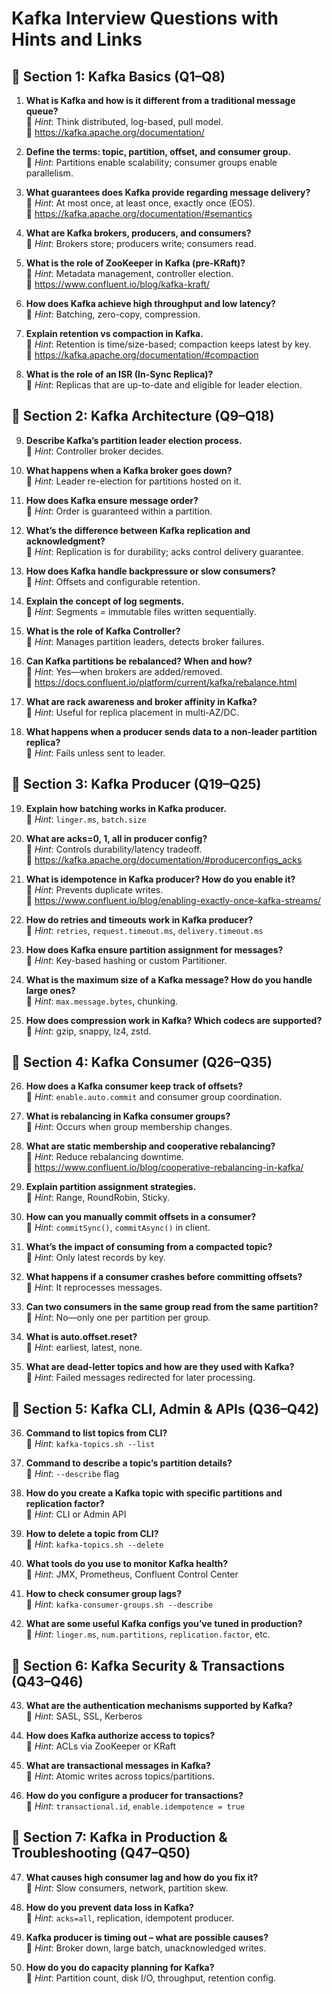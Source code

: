 
# Kafka Interview Questions with Hints and Links

## 🧩 Section 1: Kafka Basics (Q1–Q8)
1. **What is Kafka and how is it different from a traditional message queue?**  
   🔹 *Hint*: Think distributed, log-based, pull model.  
   🔗 https://kafka.apache.org/documentation/

2. **Define the terms: topic, partition, offset, and consumer group.**  
   🔹 *Hint*: Partitions enable scalability; consumer groups enable parallelism.

3. **What guarantees does Kafka provide regarding message delivery?**  
   🔹 *Hint*: At most once, at least once, exactly once (EOS).  
   🔗 https://kafka.apache.org/documentation/#semantics

4. **What are Kafka brokers, producers, and consumers?**  
   🔹 *Hint*: Brokers store; producers write; consumers read.

5. **What is the role of ZooKeeper in Kafka (pre-KRaft)?**  
   🔹 *Hint*: Metadata management, controller election.  
   🔗 https://www.confluent.io/blog/kafka-kraft/

6. **How does Kafka achieve high throughput and low latency?**  
   🔹 *Hint*: Batching, zero-copy, compression.

7. **Explain retention vs compaction in Kafka.**  
   🔹 *Hint*: Retention is time/size-based; compaction keeps latest by key.  
   🔗 https://kafka.apache.org/documentation/#compaction

8. **What is the role of an ISR (In-Sync Replica)?**  
   🔹 *Hint*: Replicas that are up-to-date and eligible for leader election.

## 🧱 Section 2: Kafka Architecture (Q9–Q18)
9. **Describe Kafka’s partition leader election process.**  
   🔹 *Hint*: Controller broker decides.

10. **What happens when a Kafka broker goes down?**  
    🔹 *Hint*: Leader re-election for partitions hosted on it.

11. **How does Kafka ensure message order?**  
    🔹 *Hint*: Order is guaranteed within a partition.

12. **What’s the difference between Kafka replication and acknowledgment?**  
    🔹 *Hint*: Replication is for durability; acks control delivery guarantee.

13. **How does Kafka handle backpressure or slow consumers?**  
    🔹 *Hint*: Offsets and configurable retention.

14. **Explain the concept of log segments.**  
    🔹 *Hint*: Segments = immutable files written sequentially.

15. **What is the role of Kafka Controller?**  
    🔹 *Hint*: Manages partition leaders, detects broker failures.

16. **Can Kafka partitions be rebalanced? When and how?**  
    🔹 *Hint*: Yes—when brokers are added/removed.  
    🔗 https://docs.confluent.io/platform/current/kafka/rebalance.html

17. **What are rack awareness and broker affinity in Kafka?**  
    🔹 *Hint*: Useful for replica placement in multi-AZ/DC.

18. **What happens when a producer sends data to a non-leader partition replica?**  
    🔹 *Hint*: Fails unless sent to leader.

## 🧪 Section 3: Kafka Producer (Q19–Q25)
19. **Explain how batching works in Kafka producer.**  
    🔹 *Hint*: `linger.ms`, `batch.size`

20. **What are acks=0, 1, all in producer config?**  
    🔹 *Hint*: Controls durability/latency tradeoff.  
    🔗 https://kafka.apache.org/documentation/#producerconfigs_acks

21. **What is idempotence in Kafka producer? How do you enable it?**  
    🔹 *Hint*: Prevents duplicate writes.  
    🔗 https://www.confluent.io/blog/enabling-exactly-once-kafka-streams/

22. **How do retries and timeouts work in Kafka producer?**  
    🔹 *Hint*: `retries`, `request.timeout.ms`, `delivery.timeout.ms`

23. **How does Kafka ensure partition assignment for messages?**  
    🔹 *Hint*: Key-based hashing or custom Partitioner.

24. **What is the maximum size of a Kafka message? How do you handle large ones?**  
    🔹 *Hint*: `max.message.bytes`, chunking.

25. **How does compression work in Kafka? Which codecs are supported?**  
    🔹 *Hint*: gzip, snappy, lz4, zstd.

## 🧲 Section 4: Kafka Consumer (Q26–Q35)
26. **How does a Kafka consumer keep track of offsets?**  
    🔹 *Hint*: `enable.auto.commit` and consumer group coordination.

27. **What is rebalancing in Kafka consumer groups?**  
    🔹 *Hint*: Occurs when group membership changes.

28. **What are static membership and cooperative rebalancing?**  
    🔹 *Hint*: Reduce rebalancing downtime.  
    🔗 https://www.confluent.io/blog/cooperative-rebalancing-in-kafka/

29. **Explain partition assignment strategies.**  
    🔹 *Hint*: Range, RoundRobin, Sticky.

30. **How can you manually commit offsets in a consumer?**  
    🔹 *Hint*: `commitSync()`, `commitAsync()` in client.

31. **What’s the impact of consuming from a compacted topic?**  
    🔹 *Hint*: Only latest records by key.

32. **What happens if a consumer crashes before committing offsets?**  
    🔹 *Hint*: It reprocesses messages.

33. **Can two consumers in the same group read from the same partition?**  
    🔹 *Hint*: No—only one per partition per group.

34. **What is auto.offset.reset?**  
    🔹 *Hint*: earliest, latest, none.

35. **What are dead-letter topics and how are they used with Kafka?**  
    🔹 *Hint*: Failed messages redirected for later processing.

## 🧵 Section 5: Kafka CLI, Admin & APIs (Q36–Q42)
36. **Command to list topics from CLI?**  
    🔹 *Hint*: `kafka-topics.sh --list`

37. **Command to describe a topic’s partition details?**  
    🔹 *Hint*: `--describe` flag

38. **How do you create a Kafka topic with specific partitions and replication factor?**  
    🔹 *Hint*: CLI or Admin API

39. **How to delete a topic from CLI?**  
    🔹 *Hint*: `kafka-topics.sh --delete`

40. **What tools do you use to monitor Kafka health?**  
    🔹 *Hint*: JMX, Prometheus, Confluent Control Center

41. **How to check consumer group lags?**  
    🔹 *Hint*: `kafka-consumer-groups.sh --describe`

42. **What are some useful Kafka configs you’ve tuned in production?**  
    🔹 *Hint*: `linger.ms`, `num.partitions`, `replication.factor`, etc.

## 🔐 Section 6: Kafka Security & Transactions (Q43–Q46)
43. **What are the authentication mechanisms supported by Kafka?**  
    🔹 *Hint*: SASL, SSL, Kerberos

44. **How does Kafka authorize access to topics?**  
    🔹 *Hint*: ACLs via ZooKeeper or KRaft

45. **What are transactional messages in Kafka?**  
    🔹 *Hint*: Atomic writes across topics/partitions.

46. **How do you configure a producer for transactions?**  
    🔹 *Hint*: `transactional.id`, `enable.idempotence = true`

## 🚨 Section 7: Kafka in Production & Troubleshooting (Q47–Q50)
47. **What causes high consumer lag and how do you fix it?**  
    🔹 *Hint*: Slow consumers, network, partition skew.

48. **How do you prevent data loss in Kafka?**  
    🔹 *Hint*: `acks=all`, replication, idempotent producer.

49. **Kafka producer is timing out – what are possible causes?**  
    🔹 *Hint*: Broker down, large batch, unacknowledged writes.

50. **How do you do capacity planning for Kafka?**  
    🔹 *Hint*: Partition count, disk I/O, throughput, retention config.

